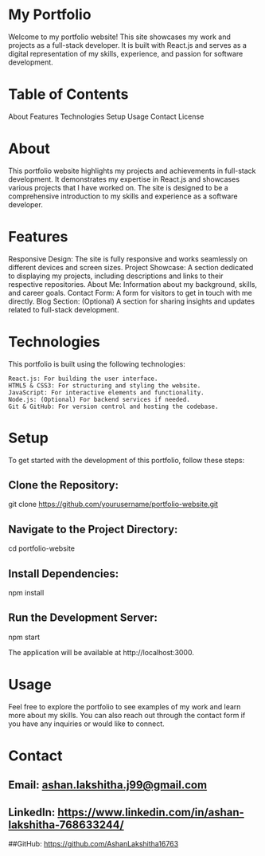 # My Portfolio
Welcome to my portfolio website! This site showcases my work and projects as a full-stack developer. It is built with React.js and serves as a digital representation of my skills, experience, and passion for software development.

# Table of Contents

About
Features
Technologies
Setup
Usage
Contact
License

# About
This portfolio website highlights my projects and achievements in full-stack development. It demonstrates my expertise in React.js and showcases various projects that I have worked on. The site is designed to be a comprehensive introduction to my skills and experience as a software developer.

# Features
Responsive Design: The site is fully responsive and works seamlessly on different devices and screen sizes.
Project Showcase: A section dedicated to displaying my projects, including descriptions and links to their respective repositories.
About Me: Information about my background, skills, and career goals.
Contact Form: A form for visitors to get in touch with me directly.
Blog Section: (Optional) A section for sharing insights and updates related to full-stack development.
# Technologies
This portfolio is built using the following technologies:

    React.js: For building the user interface.
    HTML5 & CSS3: For structuring and styling the website.
    JavaScript: For interactive elements and functionality.
    Node.js: (Optional) For backend services if needed.
    Git & GitHub: For version control and hosting the codebase.
# Setup
To get started with the development of this portfolio, follow these steps:

## Clone the Repository:

git clone https://github.com/yourusername/portfolio-website.git

## Navigate to the Project Directory:
cd portfolio-website

## Install Dependencies:
npm install

## Run the Development Server:
npm start

The application will be available at http://localhost:3000.

# Usage
Feel free to explore the portfolio to see examples of my work and learn more about my skills. You can also reach out through the contact form if you have any inquiries or would like to connect.

# Contact
## Email: ashan.lakshitha.j99@gmail.com
## LinkedIn: https://www.linkedin.com/in/ashan-lakshitha-768633244/
##GitHub: https://github.com/AshanLakshitha16763